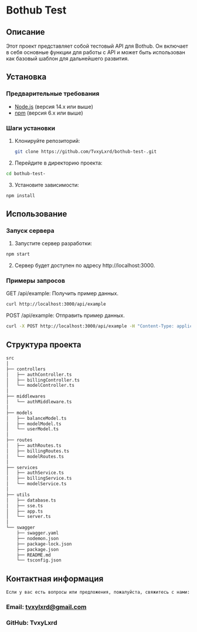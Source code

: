 # Bothub Test

## Описание

Этот проект представляет собой тестовый API для Bothub. Он включает в себя основные функции для работы с API и может быть использован как базовый шаблон для дальнейшего развития.

## Установка

### Предварительные требования

- [Node.js](https://nodejs.org/) (версия 14.x или выше)
- [npm](https://www.npmjs.com/) (версия 6.x или выше)

### Шаги установки

1. Клонируйте репозиторий:
   ```sh
   git clone https://github.com/TvxyLxrd/bothub-test-.git
   ```

2. Перейдите в директорию проекта:
```sh
cd bothub-test-
```

3. Установите зависимости:
```sh
npm install
```

## Использование

### Запуск сервера

1. Запустите сервер разработки:
```sh
npm start
```

2. Сервер будет доступен по адресу http://localhost:3000.


### Примеры запросов

GET /api/example: Получить пример данных. 

```sh
curl http://localhost:3000/api/example
```

POST /api/example: Отправить пример данных.

```sh
curl -X POST http://localhost:3000/api/example -H "Content-Type: application/json" -d '{"key": "value"}'
```


## Структура проекта

```sh
src
│
├── controllers
│   ├── authController.ts
│   ├── billingController.ts
│   └── modelController.ts
│
├── middlewares
│   └── authMiddleware.ts
│
├── models
│   ├── balanceModel.ts
│   ├── modelModel.ts
│   └── userModel.ts
│
├── routes
│   ├── authRoutes.ts
│   ├── billingRoutes.ts
│   └── modelRoutes.ts
│
├── services
│   ├── authService.ts
│   ├── billingService.ts
│   └── modelService.ts
│
├── utils
│   ├── database.ts
│   ├── sse.ts
│   ├── app.ts
│   └── server.ts
│
└── swagger
    ├── swagger.yaml
    ├── nodemon.json
    ├── package-lock.json
    ├── package.json
    ├── README.md
    └── tsconfig.json

```

## Контактная информация
    Если у вас есть вопросы или предложения, пожалуйста, свяжитесь с нами:

### Email: tvxylxrd@gmail.com
### GitHub: TvxyLxrd
